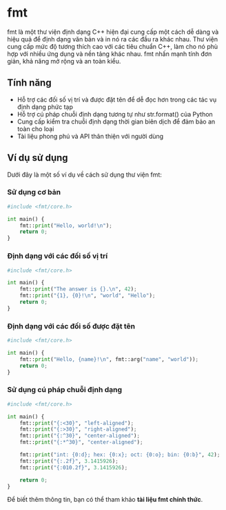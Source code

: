 # fmt
fmt là một thư viện định dạng C++ hiện đại cung cấp một cách dễ dàng và hiệu quả để định dạng văn bản và in nó ra các đầu ra khác nhau. Thư viện cung cấp mức độ tương thích cao với các tiêu chuẩn C++, làm cho nó phù hợp với nhiều ứng dụng và nền tảng khác nhau. fmt nhấn mạnh tính đơn giản, khả năng mở rộng và an toàn kiểu.
## Tính năng
- Hỗ trợ các đối số vị trí và được đặt tên để dễ đọc hơn trong các tác vụ định dạng phức tạp
- Hỗ trợ cú pháp chuỗi định dạng tương tự như str.format() của Python
- Cung cấp kiểm tra chuỗi định dạng thời gian biên dịch để đảm bảo an toàn cho loại
- Tài liệu phong phú và API thân thiện với người dùng
## Ví dụ sử dụng
Dưới đây là một số ví dụ về cách sử dụng thư viện fmt:
### Sử dụng cơ bản
~~~python
#include <fmt/core.h>

int main() {
    fmt::print("Hello, world!\n");
    return 0;
}
~~~
### Định dạng với các đối số vị trí
~~~python
#include <fmt/core.h>

int main() {
    fmt::print("The answer is {}.\n", 42);
    fmt::print("{1}, {0}!\n", "world", "Hello");
    return 0;
}
~~~
### Định dạng với các đối số được đặt tên
~~~python
#include <fmt/core.h>

int main() {
    fmt::print("Hello, {name}!\n", fmt::arg("name", "world"));
    return 0;
}
~~~
### Sử dụng cú pháp chuỗi định dạng
~~~python
#include <fmt/core.h>

int main() {
    fmt::print("{:<30}", "left-aligned");
    fmt::print("{:>30}", "right-aligned");
    fmt::print("{:^30}", "center-aligned");
    fmt::print("{:*^30}", "center-aligned");

    fmt::print("int: {0:d}; hex: {0:x}; oct: {0:o}; bin: {0:b}", 42);
    fmt::print("{:.2f}", 3.1415926);
    fmt::print("{:010.2f}", 3.1415926);

    return 0;
}
~~~
Để biết thêm thông tin, bạn có thể tham khảo **tài liệu fmt chính thức**.
